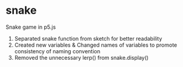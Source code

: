 # snake
Snake game in p5.js

1. Separated snake function from sketch for better readability
2. Created new variables & Changed names of variables to promote consistency of naming convention
3. Removed the unnecessary lerp() from snake.display()
